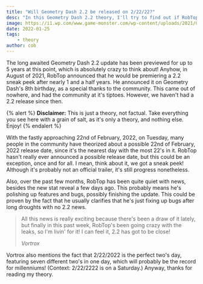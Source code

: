 ```yaml
---
title: "Will Geometry Dash 2.2 be released on 2/22/22?"
desc: "In this Geometry Dash 2.2 theory, I'll try to find out if RobTop will release 2.2 on 2/22/22!"
image: https://i1.wp.com/www.game-monster.com/wp-content/uploads/2021/08/geometry-dash-2-2-sneak-peek-1.jpg?resize=600%2C338&ssl=1
date: 2022-01-25
tags:
    - theory
author: cob
---
```


The long awaited Geometry Dash 2.2 update has been previewed for up to 5 years at this point, which is absolutely crazy to think about! Anyhow, in August of 2021, RobTop announced that he would be premiering a 2.2 sneak peek after nearly 1 and a half years. He announced it on Geometry Dash's 8th birthday, as a special thanks to the community. This came out of nowhere, and had the community at it's tiptoes. However, we haven't had a 2.2 release since then.

{% alert %} 
**Disclaimer:** This is just a theory, not factual. Take everything you see here with a grain of salt, as it's only a theory, and nothing else. Enjoy! 
{% endalert %}

With the fastly approaching 22nd of February, 2022, on Tuesday, many people in the community have theorized about a possible 22nd of February, 2022 release date, since it's the nearest day with the most 22's in it. RobTop hasn't really ever announced a possible release date, but this could be an exception, once and for all. I mean, think about it, we got a sneak peek! Although it's probably not an official trailer, it's still progress nonetheless. 

Also, over the past few months, RobTop has been quite quiet with news, besides the new stat reveal a few days ago. This probably means he's polishing up features and bugs, possibly finishing the update. This could be proven by the fact that he usually clarifies that he's just fixing up bugs after long droughts with no 2.2 news.

> All this news is really exciting because there's been a draw of it lately, but finally in this past week, RobTop's been going crazy with the leaks, so I'm livin' for it! I can feel it, 2.2 has got to be close!
>
> <cite>Vortrox</cite>

Vortrox also mentions the fact that 2/22/2022 is the perfect two's day, featuring seven different two's in one day, which will probably be the record for millenniums! (Context: 2/22/2222 is on a Saturday.) Anyway, thanks for reading my theory.